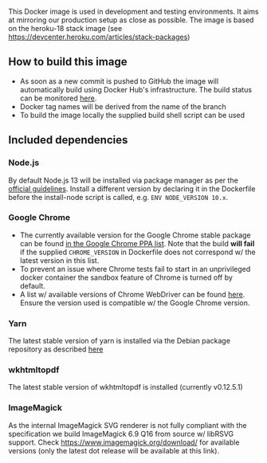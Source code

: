 This Docker image is used in development and testing environments. It aims at mirroring our production setup as close as possible. The image is based on the heroku-18 stack image (see https://devcenter.heroku.com/articles/stack-packages)

## How to build this image

* As soon as a new commit is pushed to GitHub the image will automatically build using Docker Hub's infrastructure. The build status can be monitored [here](https://hub.docker.com/r/aventurini/ci-ruby/builds).
* Docker tag names will be derived from the name of the branch
* To build the image locally the supplied build shell script can be used

## Included dependencies

### Node.js

By default Node.js 13 will be installed via package manager as per the [official guidelines](https://nodejs.org/en/download/package-manager/#debian-and-ubuntu-based-linux-distributions). Install a different version by declaring it in the Dockerfile before the install-node script is called, e.g. `ENV NODE_VERSION 10.x`.

### Google Chrome

* The currently available version for the Google Chrome stable package can be found [in the Google Chrome PPA list](https://www.ubuntuupdates.org/package/google_chrome/stable/main/base/google-chrome-stable). Note that the build **will fail** if the supplied `CHROME_VERSION` in Dockerfile does not correspond w/ the latest version in this list.
* To prevent an issue where Chrome tests fail to start in an unprivileged docker container the sandbox feature of Chrome is turned off by default.
* A list w/ available versions of Chrome WebDriver can be found [here](https://sites.google.com/a/chromium.org/chromedriver/downloads). Ensure the version used is compatible w/ the Google Chrome version.

### Yarn

The latest stable version of yarn is installed via the Debian package repository as described [here](https://yarnpkg.com/lang/en/docs/install/#debian-stable)

### wkhtmltopdf

The latest stable version of wkhtmltopdf is installed (currently v0.12.5.1)

### ImageMagick

As the internal ImageMagick SVG renderer is not fully compliant with the specification we build ImageMagick 6.9 Q16 from source w/ libRSVG support. Check https://www.imagemagick.org/download/ for available versions (only the latest dot release will be available at this link).
